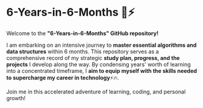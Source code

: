 
# 6-Years-in-6-Months 🤖⚡
 
Welcome to the **"6-Years-in-6-Months" GitHub repository!** 

I am embarking on an intensive journey to **master essential algorithms and data structures** within 6 months. This repository serves as a comprehensive record of my strategic **study plan, progress, and the projects** I develop along the way. By condensing years' worth of learning into a concentrated timeframe, I **aim to equip myself with the skills needed to supercharge my career in technology**⚡🔥. 

Join me in this accelerated adventure of learning, coding, and personal growth!
